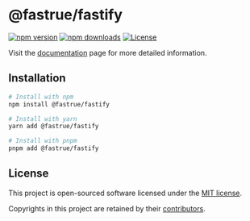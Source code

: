 # @fastrue/fastify

[![npm version](https://img.shields.io/npm/v/@fastrue/fastify)](https://www.npmjs.com/package/@fastrue/fastify)
[![npm downloads](https://img.shields.io/npm/dm/@fastrue/fastify)](https://www.npmjs.com/package/@fastrue/fastify)
[![License](https://img.shields.io/github/license/riipandi/fastrue)](https://github.com/riipandi/fastrue/blob/main/LICENSE)

Visit the [documentation](https://fastrue.ripandis.com) page for more detailed information.

## Installation

```bash
# Install with npm
npm install @fastrue/fastify

# Install with yarn
yarn add @fastrue/fastify

# Install with pnpm
pnpm add @fastrue/fastify
```

## License

This project is open-sourced software licensed under the [MIT license](https://github.com/riipandi/fastrue/blob/main/LICENSE).

Copyrights in this project are retained by their [contributors](https://github.com/riipandi/fastrue/network/dependencies).
